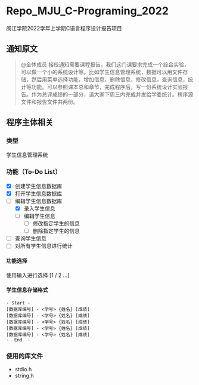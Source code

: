 # Repo_MJU_C-Programing_2022

闽江学院2022学年上学期C语言程序设计报告项目

## 通知原文

> @全体成员 接校通知需要课程报告，我们这门课要求完成一个综合实验，可以做一个小的系统设计等。比如学生信息管理系统，数据可以用文件存储，然后用菜单选择功能，增加信息，删除信息，修改信息，查询信息，统计等功能。可以参照课本总和章节，完成程序后，写一份系统设计实验报告。作为总评成绩的一部分，请大家下周三内完成并发给学委统计。程序源文件和报告文件共两份。

## 程序主体相关

### 类型

学生信息管理系统

### 功能（To-Do List）

- [x] 创建学生信息数据库
- [x] 打开学生信息数据库
- [ ] 编辑学生信息数据库
  - [x] 录入学生信息
  - [ ] 编辑学生信息
    - [ ] 修改指定学生的信息
    - [ ] 删除指定学生的信息
- [ ] 查询学生信息
- [ ] 对所有学生信息进行统计

#### 功能选择

使用输入进行选择 [1 / 2 ...]

#### 学生信息存储格式

    - Start -
    [数据库编号] - <学号> {姓名} [成绩]
    [数据库编号] - <学号> {姓名} [成绩]
    [数据库编号] - <学号> {姓名} [成绩]
    [数据库编号] - <学号> {姓名} [成绩]
    [数据库编号] - <学号> {姓名} [成绩]
    -  End  -

### 使用的库文件

- stdio.h
- string.h
